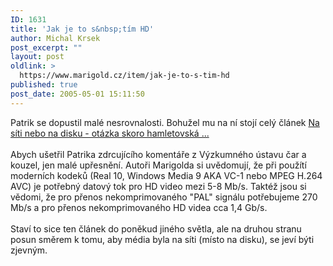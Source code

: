 ```yaml
---
ID: 1631
title: 'Jak je to s&nbsp;tím HD'
author: Michal Krsek
post_excerpt: ""
layout: post
oldlink: >
  https://www.marigold.cz/item/jak-je-to-s-tim-hd
published: true
post_date: 2005-05-01 15:11:50
---
```

<p>Patrik se dopustil malé nesrovnalosti. Bohužel mu na ní stojí celý článek <a href="../item/na-siti-nebo-na-disku-otazka-skoro-hamletovska" >Na síti nebo na disku - otázka skoro hamletovská ...</a><br />
<br />
Abych ušetřil Patrika zdrcujícího komentáře z Výzkumného ústavu čar a
kouzel, jen malé upřesnění. Autoři Marigolda si uvědomují, že při
použítí moderních kodeků (Real 10, Windows Media 9 AKA VC-1 nebo MPEG
H.264 AVC) je potřebný datový tok pro HD video mezi 5-8 Mb/s. Taktéž
jsou si vědomi, že pro přenos nekomprimovaného "PAL" signálu
potřebujeme 270 Mb/s a pro přenos nekomprimovaného HD videa cca 1,4
Gb/s.<br />
<br />
Staví to sice ten článek do poněkud jiného světla, ale na druhou stranu
posun směrem k tomu, aby média byla na síti (místo na disku), se jeví
býti zjevným.<br />
<br />
</p>
